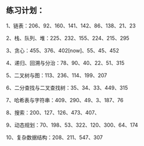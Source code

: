 ## 练习计划：

1、链表：206、92、160、141、142、86、138、21、23

2、栈、队列、堆：225、232、155、224、215、295

3、贪心：455、376、402[now]、55、45、452

4、递归、回溯与分治：78、90、40、22、51、315

5、二叉树与图：113、236、114、199、207

6、二分查找与二叉查找树：35、34、33、449、315

7、哈希表与字符串：409、290、49、3、187、76

8、搜索：200、127、126、473、407、

9、动态规划：70、198、53、322、120、300、64、174

10、复杂数据结构：208、211、547、307
